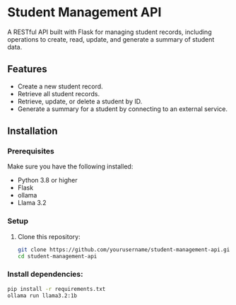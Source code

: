 # Student Management API

A RESTful API built with Flask for managing student records, including operations to create, read, update, and generate a summary of student data.

## Features

- Create a new student record.
- Retrieve all student records.
- Retrieve, update, or delete a student by ID.
- Generate a summary for a student by connecting to an external service.


## Installation

### Prerequisites

Make sure you have the following installed:

- Python 3.8 or higher
- Flask
- ollama
- Llama 3.2

### Setup

1. Clone this repository:

   ```bash
   git clone https://github.com/yourusername/student-management-api.git
   cd student-management-api
### Install dependencies:
```bash
pip install -r requirements.txt
ollama run llama3.2:1b
